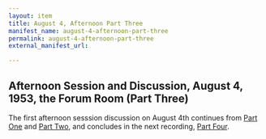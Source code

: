 ```yaml
---
layout: item
title: August 4, Afternoon Part Three
manifest_name: august-4-afternoon-part-three
permalink: august-4-afternoon-part-three
external_manifest_url: 

---
```

## Afternoon Session and Discussion, August 4, 1953, the Forum Room (Part Three)
The first afternoon sesssion discussion on August 4th continues from <a href="https://tanyaclement.github.io/harvard1953/august-4-afternoon-part-one">Part One</a> and <a href="https://tanyaclement.github.io/harvard1953/august-4-afternoon-part-two">Part Two</a>, and concludes in the next recording, <a href="https://tanyaclement.github.io/harvard1953/august-4-afternoon-part-four">Part Four</a>. 
